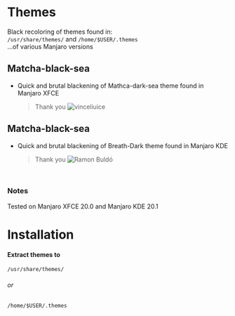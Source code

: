 # Themes
Black recoloring of themes found in:
<br> 
`/usr/share/themes/` and `/home/$USER/.themes`
<br>
...of various Manjaro versions
## Matcha-black-sea
* Quick and brutal blackening of Mathca-dark-sea theme found in Manjaro XFCE
  <br>
  > Thank you ![vinceliuice](https://github.com/vinceliuice/Matcha-gtk-theme)

## Matcha-black-sea
* Quick and brutal blackening of Breath-Dark theme found in Manjaro KDE
  <br>
  > Thank you ![Ramon Buldó](https://gitlab.manjaro.org/artwork/themes/breath-gtk/-/tree/master/Breath-Dark)
  <br>
### Notes
Tested on Manjaro XFCE 20.0 and Manjaro KDE 20.1
# Installation
  #### Extract themes to
  `/usr/share/themes/`
  ###### or 
  `/home/$USER/.themes`
